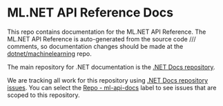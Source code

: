 # ML.NET API Reference Docs

This repo contains documentation for the ML.NET API Reference. The ML.NET API Reference is auto-generated from the source code /// comments, so documentation changes should be made at the [dotnet/machinelearning](https://github.com/dotnet/machinelearning) repo.

The main repository for .NET documentation is the [.NET Docs repository](https://github.com/dotnet/docs). 

We are tracking all work for this repository using [.NET Docs repository issues](https://github.com/dotnet/docs/issues). You can select the [Repo - ml-api-docs](https://github.com/dotnet/docs/issues?q=is%3Aopen+is%3Aissue+label%3A%22%3Afile_folder%3A+Repo+-+ml-api-docs%222) label to see issues that are scoped to this repository.
